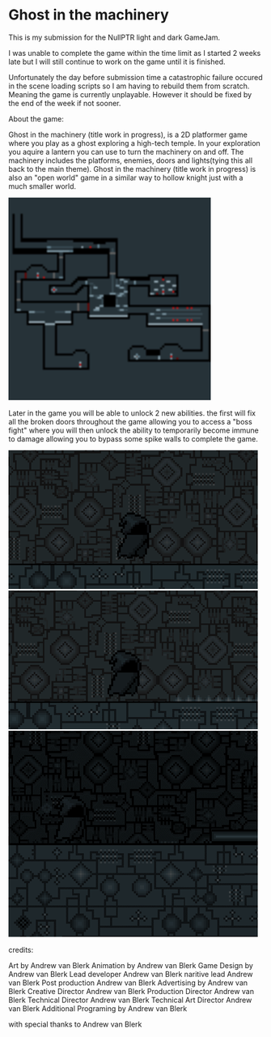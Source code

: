 # Ghost in the machinery

This is my submission for the NullPTR light and dark GameJam.

I was unable to complete the game within the time limit as I started 2 weeks late but I will still continue to work on the game until it is finished.

Unfortunately the day before submission time a catastrophic failure occured in the scene loading scripts so I am having to rebuild them from scratch. 
Meaning the game is currently unplayable. However it should be fixed by the end of the week if not sooner.

About the game:

Ghost in the machinery (title work in progress), is a 2D platformer game where you play as a ghost exploring a high-tech temple. 
In your exploration you aquire a lantern you can use to turn the machinery on and off. The machinery includes the platforms, enemies, doors and lights(tying this all back to the main theme).
Ghost in the machinery (title work in progress) is also an "open world" game in a similar way to hollow knight just with a much smaller world. 

<img src="images/world%20map.png" width="400px" />

Later in the game you will be able to unlock 2 new abilities. the first will fix all the broken doors throughout the game allowing you to access a "boss fight"
where you will then unlock the ability to temporarily become immune to damage allowing you to bypass some spike walls to complete the game.

<img src="images/walk1.gif" />

<img src="images/Death.gif" />

<img src="images/lantern1.gif" />

credits:

Art by Andrew van Blerk
Animation by Andrew van Blerk
Game Design by Andrew van Blerk
Lead developer Andrew van Blerk
naritive lead Andrew van Blerk
Post production Andrew van Blerk
Advertising by Andrew van Blerk
Creative Director Andrew van Blerk 
Production Director Andrew van Blerk
Technical Director Andrew van Blerk
Technical Art Director Andrew van Blerk
Additional Programing by Andrew van Blerk

with special thanks to
Andrew van Blerk
